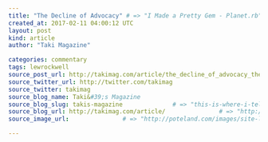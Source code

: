 ```yaml
---
title: "The Decline of Advocacy" # => "I Made a Pretty Gem - Planet.rb"
created_at: 2017-02-11 04:00:12 UTC
layout: post
kind: article
author: "Taki Magazine"

categories: commentary
tags: lewrockwell
source_post_url: http://takimag.com/article/the_decline_of_advocacy_theodore_dalrymple    # => "http://poteland.com/blog/i-made-a-pretty-gem-planet-dot-rb/"
source_twitter_url: http://twitter.com/takimag
source_twitter: takimag
source_blog_name: Taki&#39;s Magazine
source_blog_slug: takis-magazine              # => "this-is-where-i-tell-you-stuff"
source_blog_url: http://takimag.com/article/               # => "http://poteland.com/articles"
source_image_url:               # => "http://poteland.com/images/site-logo.png"

---
```



<!--
   by Theodore Dalrymple&lt;br&gt;
	  

&lt;img src=&quot;http://takimag.com/images/uploads/bigstock--166562456.jpg&quot; style=&quot;float:left;margin-right:8px;&quot;&gt;
	






	
		My days of appearing in court as an expert witness in murder trials are over, but I am still interested in advocacy and am an admirer of advocates (contrary to a commonly expressed opinion of them). There are those who use the bludgeon and those who use the rapier; there are the bullies and the...
	&lt;p&gt;&lt;a href=&quot;http://takimag.com/article/the_decline_of_advocacy_theodore_dalrymple&quot;&gt;Read the rest at Taki&#39;s Magazine&lt;/a&gt;&lt;/p&gt;
						
	  
	  
	  
	  &lt;div class=&quot;feedflare&quot;&gt;
&lt;a href=&quot;http://feeds.feedburner.com/~ff/takimag?a=F9eGft1DwpE:-m5YEDHpRZU:yIl2AUoC8zA&quot;&gt;&lt;img src=&quot;http://feeds.feedburner.com/~ff/takimag?d=yIl2AUoC8zA&quot; border=&quot;0&quot;&gt;&lt;/a&gt; &lt;a href=&quot;http://feeds.feedburner.com/~ff/takimag?a=F9eGft1DwpE:-m5YEDHpRZU:qj6IDK7rITs&quot;&gt;&lt;img src=&quot;http://feeds.feedburner.com/~ff/takimag?d=qj6IDK7rITs&quot; border=&quot;0&quot;&gt;&lt;/a&gt; &lt;a href=&quot;http://feeds.feedburner.com/~ff/takimag?a=F9eGft1DwpE:-m5YEDHpRZU:gIN9vFwOqvQ&quot;&gt;&lt;img src=&quot;http://feeds.feedburner.com/~ff/takimag?i=F9eGft1DwpE:-m5YEDHpRZU:gIN9vFwOqvQ&quot; border=&quot;0&quot;&gt;&lt;/a&gt;
&lt;/div&gt;&lt;img src=&quot;http://feeds.feedburner.com/~r/takimag/~4/F9eGft1DwpE&quot; height=&quot;1&quot; width=&quot;1&quot; alt=&quot;&quot;&gt;           # => "I’ve been hurting to write this ever since we had the idea of creating a Planet for Cubox..." (Continued)
   takis-magazine              # => "this-is-where-i-tell-you-stuff"
   http://takimag.com/article/               # => "http://poteland.com/articles"
                 # => "http://poteland.com/images/site-logo.png"
by Theodore Dalrymple<br>
	  

<img src="http://takimag.com/images/uploads/bigstock--166562456.jpg" style="float:left;margin-right:8px;">
	






	
		My days of appearing in court as an expert witness in murder trials are over, but I am still interested in advocacy and am an admirer of advocates (contrary to a commonly expressed opinion of them). There are those who use the bludgeon and those who use the rapier; there are the bullies and the...
	<p><a href="http://takimag.com/article/the_decline_of_advocacy_theodore_dalrymple">Read the rest at Taki's Magazine</a></p>
						
	  
	  
	  
	  <div class="feedflare">
<a href="http://feeds.feedburner.com/~ff/takimag?a=F9eGft1DwpE:-m5YEDHpRZU:yIl2AUoC8zA"><img src="http://feeds.feedburner.com/~ff/takimag?d=yIl2AUoC8zA" border="0"></a> <a href="http://feeds.feedburner.com/~ff/takimag?a=F9eGft1DwpE:-m5YEDHpRZU:qj6IDK7rITs"><img src="http://feeds.feedburner.com/~ff/takimag?d=qj6IDK7rITs" border="0"></a> <a href="http://feeds.feedburner.com/~ff/takimag?a=F9eGft1DwpE:-m5YEDHpRZU:gIN9vFwOqvQ"><img src="http://feeds.feedburner.com/~ff/takimag?i=F9eGft1DwpE:-m5YEDHpRZU:gIN9vFwOqvQ" border="0"></a>
</div><img src="http://feeds.feedburner.com/~r/takimag/~4/F9eGft1DwpE" height="1" width="1" alt=""><div class="">
    <i>Source: <a href="http://takimag.com/article/">Taki&#39;s Magazine</a></i>
</div>
